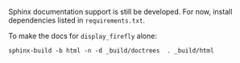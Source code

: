 Sphinx documentation support is still be developed. For now, install dependencies listed in `requirements.txt`.

To make the docs for `display_firefly` alone:

```
sphinx-build -b html -n -d _build/doctrees  . _build/html
```

